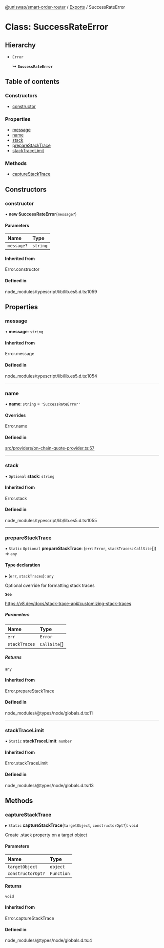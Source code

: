 [@uniswap/smart-order-router](../README.md) / [Exports](../modules.md) / SuccessRateError

# Class: SuccessRateError

## Hierarchy

- `Error`

  ↳ **`SuccessRateError`**

## Table of contents

### Constructors

- [constructor](SuccessRateError.md#constructor)

### Properties

- [message](SuccessRateError.md#message)
- [name](SuccessRateError.md#name)
- [stack](SuccessRateError.md#stack)
- [prepareStackTrace](SuccessRateError.md#preparestacktrace)
- [stackTraceLimit](SuccessRateError.md#stacktracelimit)

### Methods

- [captureStackTrace](SuccessRateError.md#capturestacktrace)

## Constructors

### constructor

• **new SuccessRateError**(`message?`)

#### Parameters

| Name | Type |
| :------ | :------ |
| `message?` | `string` |

#### Inherited from

Error.constructor

#### Defined in

node_modules/typescript/lib/lib.es5.d.ts:1059

## Properties

### message

• **message**: `string`

#### Inherited from

Error.message

#### Defined in

node_modules/typescript/lib/lib.es5.d.ts:1054

___

### name

• **name**: `string` = `'SuccessRateError'`

#### Overrides

Error.name

#### Defined in

[src/providers/on-chain-quote-provider.ts:57](https://github.com/Uniswap/smart-order-router/blob/10190c3/src/providers/on-chain-quote-provider.ts#L57)

___

### stack

• `Optional` **stack**: `string`

#### Inherited from

Error.stack

#### Defined in

node_modules/typescript/lib/lib.es5.d.ts:1055

___

### prepareStackTrace

▪ `Static` `Optional` **prepareStackTrace**: (`err`: `Error`, `stackTraces`: `CallSite`[]) => `any`

#### Type declaration

▸ (`err`, `stackTraces`): `any`

Optional override for formatting stack traces

**`See`**

https://v8.dev/docs/stack-trace-api#customizing-stack-traces

##### Parameters

| Name | Type |
| :------ | :------ |
| `err` | `Error` |
| `stackTraces` | `CallSite`[] |

##### Returns

`any`

#### Inherited from

Error.prepareStackTrace

#### Defined in

node_modules/@types/node/globals.d.ts:11

___

### stackTraceLimit

▪ `Static` **stackTraceLimit**: `number`

#### Inherited from

Error.stackTraceLimit

#### Defined in

node_modules/@types/node/globals.d.ts:13

## Methods

### captureStackTrace

▸ `Static` **captureStackTrace**(`targetObject`, `constructorOpt?`): `void`

Create .stack property on a target object

#### Parameters

| Name | Type |
| :------ | :------ |
| `targetObject` | `object` |
| `constructorOpt?` | `Function` |

#### Returns

`void`

#### Inherited from

Error.captureStackTrace

#### Defined in

node_modules/@types/node/globals.d.ts:4
